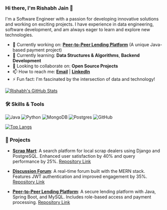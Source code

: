 ### Hi there, I'm Rishabh Jain 👋

I'm a Software Engineer with a passion for developing innovative solutions and working on exciting projects. I have experience in data engineering, software development, and am always eager to learn and explore new technologies.

- 🔭 Currently working on: **[Peer-to-Peer Lending Platform](#)** (A unique Java-based payment project)
- 🌱 Currently learning: **Data Structures & Algorithms**, **Backend Development**
- 👯 Looking to collaborate on: **Open Source Projects**
- 📫 How to reach me: **[Email](mailto:rishabh201224@gmail.com)** | **[LinkedIn](https://www.linkedin.com/in/rishabh-jain20122/)**
- ⚡ Fun fact: I'm fascinated by the intersection of data and technology!

[![Rishabh's GitHub Stats](https://github-readme-stats.vercel.app/api?username=rishabhjain1712&show_icons=true&theme=radical)](https://github.com/rishabhjain1712)


### 🛠️ Skills & Tools

![Java](https://img.shields.io/badge/-Java-007396?logo=java&logoColor=white)
![Python](https://img.shields.io/badge/-Python-3776AB?logo=python&logoColor=white)
![MongoDB](https://img.shields.io/badge/-MongoDB-47A248?logo=mongodb&logoColor=white)
![Postgres](https://img.shields.io/badge/-Postgres-336791?logo=postgresql&logoColor=white)
![GitHub](https://img.shields.io/badge/-GitHub-181717?logo=github&logoColor=white)

[![Top Langs](https://github-readme-stats.vercel.app/api/top-langs/?username=rishabhjain1712&layout=compact)](https://github.com/rishabhjain1712)

### 🚀 Projects

- **[Scrap Mart](#)**: A search platform for local scrap dealers using Django and PostgreSQL. Enhanced user satisfaction by 40% and query performance by 25%. [Repository Link](https://github.com/rishabhjain1712/scrapmart)

- **[Discussion Forum](#)**: A real-time forum built with the MERN stack. Features JWT authentication and improved engagement by 35%. [Repository Link](https://github.com/rishabhjain1712/Discussion-Forum)

- **[Peer-to-Peer Lending Platform](#)**: A secure lending platform with Java, Spring Boot, and MySQL. Includes role-based access and payment processing. [Repository Link](https://github.com/rishabhjain1712/p2p-lending-platform)

